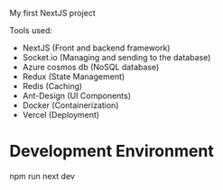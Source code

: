 My first NextJS project

Tools used:
- NextJS (Front and backend framework)
- Socket.io (Managing and sending to the database)
- Azure cosmos db (NoSQL database)
- Redux (State Management)
- Redis (Caching)
- Ant-Design (UI Components)
- Docker (Containerization)
- Vercel (Deployment)

# Development Environment
npm run next dev